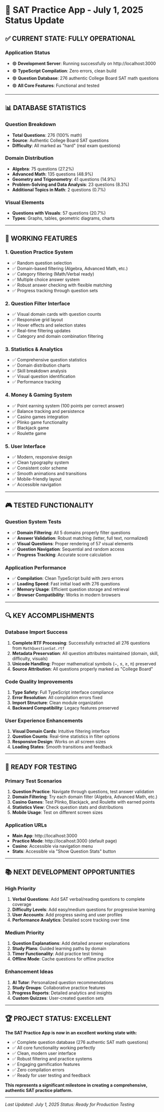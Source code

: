 # 🎯 SAT Practice App - July 1, 2025 Status Update

## ✅ CURRENT STATE: FULLY OPERATIONAL

### **Application Status**
- 🟢 **Development Server**: Running successfully on http://localhost:3000
- 🟢 **TypeScript Compilation**: Zero errors, clean build
- 🟢 **Question Database**: 276 authentic College Board SAT math questions
- 🟢 **All Core Features**: Functional and tested

---

## 📊 DATABASE STATISTICS

### **Question Breakdown**
- **Total Questions**: 276 (100% math)
- **Source**: Authentic College Board SAT questions
- **Difficulty**: All marked as "hard" (real exam questions)

### **Domain Distribution**
- **Algebra**: 75 questions (27.2%)
- **Advanced Math**: 135 questions (48.9%) 
- **Geometry and Trigonometry**: 41 questions (14.9%)
- **Problem-Solving and Data Analysis**: 23 questions (8.3%)
- **Additional Topics in Math**: 2 questions (0.7%)

### **Visual Elements**
- **Questions with Visuals**: 57 questions (20.7%)
- **Types**: Graphs, tables, geometric diagrams, charts

---

## 🔧 WORKING FEATURES

### **1. Question Practice System**
- ✅ Random question selection
- ✅ Domain-based filtering (Algebra, Advanced Math, etc.)
- ✅ Category filtering (Math/Verbal ready)
- ✅ Multiple choice answer system
- ✅ Robust answer checking with flexible matching
- ✅ Progress tracking through question sets

### **2. Question Filter Interface**
- ✅ Visual domain cards with question counts
- ✅ Responsive grid layout
- ✅ Hover effects and selection states
- ✅ Real-time filtering updates
- ✅ Category and domain combination filtering

### **3. Statistics & Analytics**
- ✅ Comprehensive question statistics
- ✅ Domain distribution charts
- ✅ Skill breakdown analysis
- ✅ Visual question identification
- ✅ Performance tracking

### **4. Money & Gaming System**
- ✅ Point earning system (100 points per correct answer)
- ✅ Balance tracking and persistence
- ✅ Casino games integration
- ✅ Plinko game functionality
- ✅ Blackjack game
- ✅ Roulette game

### **5. User Interface**
- ✅ Modern, responsive design
- ✅ Clean typography system
- ✅ Consistent color scheme
- ✅ Smooth animations and transitions
- ✅ Mobile-friendly layout
- ✅ Accessible navigation

---

## 🎮 TESTED FUNCTIONALITY

### **Question System Tests**
- ✅ **Domain Filtering**: All 5 domains properly filter questions
- ✅ **Answer Validation**: Robust matching (letter, full text, normalized)
- ✅ **Visual Questions**: Proper rendering of 57 visual elements
- ✅ **Question Navigation**: Sequential and random access
- ✅ **Progress Tracking**: Accurate score calculation

### **Application Performance**
- ✅ **Compilation**: Clean TypeScript build with zero errors
- ✅ **Loading Speed**: Fast initial load with 276 questions
- ✅ **Memory Usage**: Efficient question storage and retrieval
- ✅ **Browser Compatibility**: Works in modern browsers

---

## 🔍 KEY ACCOMPLISHMENTS

### **Database Import Success**
1. **Complete RTF Processing**: Successfully extracted all 276 questions from `MathQuestionSat.rtf`
2. **Metadata Preservation**: All question attributes maintained (domain, skill, difficulty, visuals)
3. **Unicode Handling**: Proper mathematical symbols (−, ≤, ≥, π) preserved
4. **Source Attribution**: All questions properly marked as "College Board"

### **Code Quality Improvements**
1. **Type Safety**: Full TypeScript interface compliance
2. **Error Resolution**: All compilation errors fixed
3. **Import Structure**: Clean module organization
4. **Backward Compatibility**: Legacy features preserved

### **User Experience Enhancements**
1. **Visual Domain Cards**: Intuitive filtering interface
2. **Question Counts**: Real-time statistics in filter options
3. **Responsive Design**: Works on all screen sizes
4. **Loading States**: Smooth transitions and feedback

---

## 🎯 READY FOR TESTING

### **Primary Test Scenarios**
1. **Question Practice**: Navigate through questions, test answer validation
2. **Domain Filtering**: Try each domain filter (Algebra, Advanced Math, etc.)
3. **Casino Games**: Test Plinko, Blackjack, and Roulette with earned points
4. **Statistics View**: Check question stats and distributions
5. **Mobile Usage**: Test on different screen sizes

### **Application URLs**
- **Main App**: http://localhost:3000
- **Practice Mode**: http://localhost:3000 (default page)
- **Casino**: Accessible via navigation menu
- **Stats**: Accessible via "Show Question Stats" button

---

## 📚 NEXT DEVELOPMENT OPPORTUNITIES

### **High Priority**
1. **Verbal Questions**: Add SAT verbal/reading questions to complete coverage
2. **Difficulty Levels**: Add easy/medium questions for progressive learning
3. **User Accounts**: Add progress saving and user profiles
4. **Performance Analytics**: Detailed score tracking over time

### **Medium Priority**
1. **Question Explanations**: Add detailed answer explanations
2. **Study Plans**: Guided learning paths by domain
3. **Timer Functionality**: Add practice test timing
4. **Offline Mode**: Cache questions for offline practice

### **Enhancement Ideas**
1. **AI Tutor**: Personalized question recommendations
2. **Study Groups**: Collaborative practice features
3. **Progress Reports**: Detailed analytics and insights
4. **Custom Quizzes**: User-created question sets

---

## 🏆 PROJECT STATUS: EXCELLENT

**The SAT Practice App is now in an excellent working state with:**
- ✅ Complete question database (276 authentic SAT math questions)
- ✅ All core functionality working perfectly
- ✅ Clean, modern user interface
- ✅ Robust filtering and practice systems
- ✅ Engaging gamification features
- ✅ Zero compilation errors
- ✅ Ready for user testing and feedback

**This represents a significant milestone in creating a comprehensive, authentic SAT practice platform.**

---

*Last Updated: July 1, 2025*
*Status: Ready for Production Testing*
